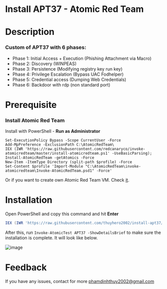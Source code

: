 Install APT37 - Atomic Red Team
===
# Description

### Custom of APT37 with 6 phases:
* Phase 1: Initial Access + Execution (Phishing Attachment via Macro)
* Phase 2: Discovery (WINPEAS)
* Phase 3: Persistence (Modifying registry key run key)
* Phase 4: Privilege Escalation (Bypass UAC Fodhelper)
* Phase 5: Credential access (Dumping Web Credentials)
* Phase 6: Backdoor with rdp (non standard port)

# Prerequisite

### Install Atomic Red Team

Install with PowerShell - **Run as Administrator**

```powershell!
Set-ExecutionPolicy Bypass -Scope CurrentUser -Force
Add-MpPreference -ExclusionPath C:\AtomicRedTeam\
IEX (IWR 'https://raw.githubusercontent.com/redcanaryco/invoke-atomicredteam/master/install-atomicredteam.ps1' -UseBasicParsing);
Install-AtomicRedTeam -getAtomics -Force
New-Item -ItemType Directory (split-path $profile) -Force
Set-Content $profile 'Import-Module "C:\AtomicRedTeam\invoke-atomicredteam\Invoke-AtomicRedTeam.psd1" -Force'
```
Or if you want to create own Atomic Red Team VM. Check [it](https://github.com/thuyhero2002/build-art-vm).

# Installation

Open PowerShell and copy this command and hit **Enter**

```powershell
IEX (IWR 'https://raw.githubusercontent.com/thuyhero2002/install-apt37/main/installAPT37.ps1' -UseBasicParsing);
```

After this, run `Invoke-AtomicTest APT37 -ShowDetailsBrief` to make sure the installation is complete. It will look like below.

![image](https://hackmd.io/_uploads/r1wDfswup.png)

# Feedback

If you have any issues, contact for more phamdinhthuy2002@gmail.com
